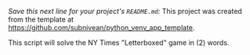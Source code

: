 *Save this next line for your project's `README.md`:*
This project was created from the template at https://github.com/subnivean/python_venv_app_template.

This script will solve the NY Times "Letterboxed" game in (2) words.

```

